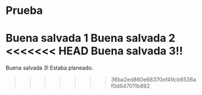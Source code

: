 # Prueba
Buena salvada 1
Buena salvada 2 
<<<<<<< HEAD
Buena salvada 3!!
=======
Buena salvada 3!
Estaba planeado.
>>>>>>> 36ba2ed860e68370ef49cb6536af0d647011b892
